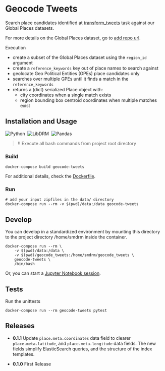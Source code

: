 # Geocode Tweets

Search place candidates identified at [transform_tweets](../transform_tweets/README.md)
task against our Global Places datasets.

For more details on the Global Places dataset, go to [add repo url](here).

Execution
* create a subset of the Global Places dataset using the `region_id` argument
* create a `reference_keywords` key out of place names to search against
* geolocate Geo Political Entities (GPEs) place candidates only
* searches over multiple GPEs until it finds a match in the `reference_keywords`
* returns a (dict) serialized Place object with:
  * city coordinates when a single match exists
  * region bounding box centroid coordinates when multiple matches exist

## Installation and Usage

![Python](https://img.shields.io/badge/Python-3.8-information)&nbsp;&nbsp;![LibDRM](https://img.shields.io/badge/libdrm-latest-information)&nbsp;&nbsp;![Pandas](https://img.shields.io/badge/Pandas-~=1.4-information)

> :bangbang: Execute all bash commands from project root directory

### Build

```shell
docker-compose build geocode-tweets
```

For additional details, check the [Dockerfile](Dockerfile).

### Run

```shell
# add your input zipfiles in the data/ directory
docker-compose run --rm -v $(pwd)/data:/data geocode-tweets
```

## Develop

You can develop in a standardized environment by mounting this directory
to the project directory /home/smdrm inside the container.

```shell
docker-compose run --rm \
    -v $(pwd)/data:/data \
    -v $(pwd)/geocode_tweets:/home/smdrm/geocode_tweets \
    geocode-tweets \
    /bin/bash
```

Or, you can start a [Jupyter Notebook session](../libdrm/README.md#development).

## Tests

Run the unittests

```shell
docker-compose run --rm geocode-tweets pytest
```

## Releases

- **0.1.1**
  Update `place.meta.coordinates` data field to clearer
  `place.meta.latitude`, and `place.meta.longitude` data fields.
  The new fields simplify ElasticSearch queries, and the structure
  of the index templates.

- **0.1.0**
  First Release

